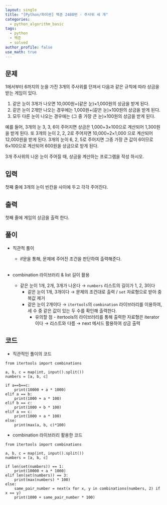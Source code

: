 ```yaml
---
layout: single
title: "[Python/파이썬] 백준 2480번 - 주사위 세 개"
categories:
  - python_algorithm_basic
tags:
  - python
  - 백준
  - solved
author_profile: false
use_math: true
---
```

## 문제
1에서부터 6까지의 눈을 가진 3개의 주사위를 던져서 다음과 같은 규칙에 따라 상금을 받는 게임이 있다.

1. 같은 눈이 3개가 나오면 10,000원+(같은 눈)×1,000원의 상금을 받게 된다.
2. 같은 눈이 2개만 나오는 경우에는 1,000원+(같은 눈)×100원의 상금을 받게 된다.
3. 모두 다른 눈이 나오는 경우에는 (그 중 가장 큰 눈)×100원의 상금을 받게 된다.

예를 들어, 3개의 눈 3, 3, 6이 주어지면 상금은 1,000+3×100으로 계산되어 1,300원을 받게 된다. 또 3개의 눈이 2, 2, 2로 주어지면 10,000+2×1,000 으로 계산되어 12,000원을 받게 된다. 3개의 눈이 6, 2, 5로 주어지면 그중 가장 큰 값이 6이므로 6×100으로 계산되어 600원을 상금으로 받게 된다.

3개 주사위의 나온 눈이 주어질 때, 상금을 계산하는 프로그램을 작성 하시오.

## 입력
첫째 줄에 3개의 눈이 빈칸을 사이에 두고 각각 주어진다.

## 출력
첫째 줄에 게임의 상금을 출력 한다.

## 풀이
- 직관적 풀이
	- if문을 통해, 문제에 주어진 조건을 판단하여 출력해준다.<br><br>

- combination 라이브러리 & list 길이 활용
	- 같은 눈이 1개, 2개, 3개가 나온다 → `numbers` 리스트의 길이가 1, 2, 3이다
		- 같은 눈이 1개, 3개이다 → 문제의 조건대로 출력 / `set` 자료형으로 받아 중복값 제거
		- 같은 눈이 2개이다 → `itertools`의 `combination` 라이브러리를 이용하여, 세 수 중 같은 값이 있는 두 수를 확인해 출력한다.
			- 유의할 점 - itertools의 라이브러리를 통해 출력한 자료형은 iterator이다 → 리스트와 다름 → next 메서드 활용하여 상금 출력

## 코드
- 직관적인 풀이의 코드

```
from itertools import combinations

a, b, c = map(int, input().split())
numbers = [a, b, c]

if a==b==c:
    print(10000 + a * 1000)
elif a == b:
    print(1000 + a * 100)
elif b == c:
    print(1000 + b * 100)
elif a == c:
    print(1000 + a * 100)
else:
    print(max(a, b, c)*100)
```



- combination 라이브러리 활용한 코드

```
from itertools import combinations

a, b, c = map(int, input().split())
numbers = [a, b, c]

if len(set(numbers)) == 1:
    print(10000 + a * 1000)
elif len(set(numbers)) == 3:
    print(max(numbers) * 100)
else:
    same_pair_number = next(x for x, y in combinations(numbers, 2) if x == y)
    print(1000 + same_pair_number * 100)
```


